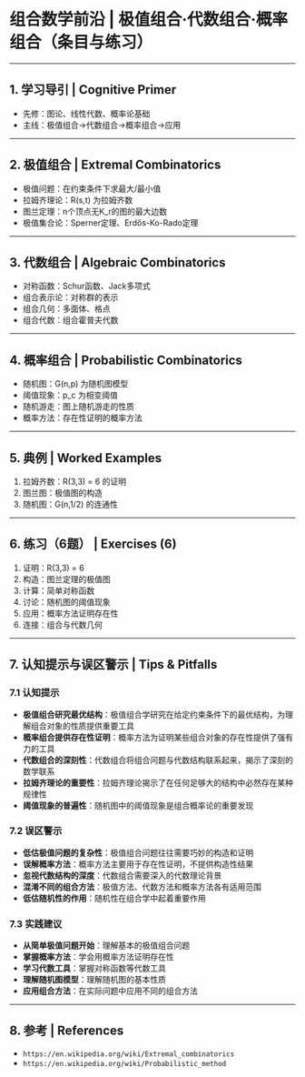 # 组合数学前沿 | 极值组合·代数组合·概率组合（条目与练习）

---

## 1. 学习导引 | Cognitive Primer

- 先修：图论、线性代数、概率论基础
- 主线：极值组合→代数组合→概率组合→应用

---

## 2. 极值组合 | Extremal Combinatorics

- 极值问题：在约束条件下求最大/最小值
- 拉姆齐理论：R(s,t) 为拉姆齐数
- 图兰定理：n个顶点无K_r的图的最大边数
- 极值集合论：Sperner定理、Erdős-Ko-Rado定理

---

## 3. 代数组合 | Algebraic Combinatorics

- 对称函数：Schur函数、Jack多项式
- 组合表示论：对称群的表示
- 组合几何：多面体、格点
- 组合代数：组合霍普夫代数

---

## 4. 概率组合 | Probabilistic Combinatorics

- 随机图：G(n,p) 为随机图模型
- 阈值现象：p_c 为相变阈值
- 随机游走：图上随机游走的性质
- 概率方法：存在性证明的概率方法

---

## 5. 典例 | Worked Examples

1) 拉姆齐数：R(3,3) = 6 的证明
2) 图兰图：极值图的构造
3) 随机图：G(n,1/2) 的连通性

---

## 6. 练习（6题） | Exercises (6)

1) 证明：R(3,3) = 6
2) 构造：图兰定理的极值图
3) 计算：简单对称函数
4) 讨论：随机图的阈值现象
5) 应用：概率方法证明存在性
6) 连接：组合与代数几何

---

## 7. 认知提示与误区警示 | Tips & Pitfalls

### 7.1 认知提示

- **极值组合研究最优结构**：极值组合学研究在给定约束条件下的最优结构，为理解组合对象的性质提供重要工具
- **概率组合提供存在性证明**：概率方法为证明某些组合对象的存在性提供了强有力的工具
- **代数组合的深刻性**：代数组合将组合问题与代数结构联系起来，揭示了深刻的数学联系
- **拉姆齐理论的重要性**：拉姆齐理论揭示了在任何足够大的结构中必然存在某种规律性
- **阈值现象的普遍性**：随机图中的阈值现象是组合概率论的重要发现

### 7.2 误区警示

- **低估极值问题的复杂性**：极值组合问题往往需要巧妙的构造和证明
- **误解概率方法**：概率方法主要用于存在性证明，不提供构造性结果
- **忽视代数结构的深度**：代数组合需要深入的代数理论背景
- **混淆不同的组合方法**：极值方法、代数方法和概率方法各有适用范围
- **低估随机性的作用**：随机性在组合学中起着重要作用

### 7.3 实践建议

- **从简单极值问题开始**：理解基本的极值组合问题
- **掌握概率方法**：学会用概率方法证明存在性
- **学习代数工具**：掌握对称函数等代数工具
- **理解随机图模型**：理解随机图的基本性质
- **应用组合方法**：在实际问题中应用不同的组合方法

---

## 8. 参考 | References

- `https://en.wikipedia.org/wiki/Extremal_combinatorics`
- `https://en.wikipedia.org/wiki/Probabilistic_method`
